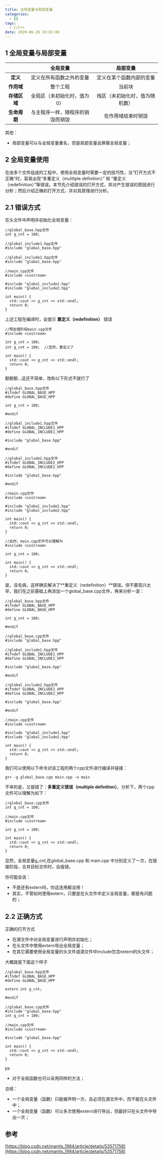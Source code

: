 ```yaml
---
title: 全局变量与局部变量
categories:
  - []
tags:
  - C/C++
date: 2020-06-28 19:01:09
---
```


<!--more-->

## 1 全局变量与局部变量
|      |全局变量|局部变量|
|:----:|:----:|:----:|
**定义**|定义在所有函数之外的变量|定义在某个函数内部的变量
**作用域**|整个工程|当前块
**存储区域**|全局区（未初始化时，值为0）|栈区（未初始化时，值为随机数）
**生命周期**|与主程序一样，随程序的销毁而销毁|在作用域结束时销毁

其他：
- 局部变量可以与全局变量重名，但是局部变量会屏蔽全局变量；

## 2 全局变量使用
在由多个文件组成的工程中，使用全局变量时需要一定的技巧性，当“打开方式不正确”时，容易出现“多重定义（mulitiple definition）” 和 “重定义（redefinition）”等错误。本节先介绍错误的打开方式，并对产生错误的原因进行分析；然后介绍正确的打开方式，并对其原理进行分析。
## 2.1 错误方式
在头文件中声明并初始化全局变量：

```
//global_base.hpp文件
int g_cnt = 100;

//global_include1.hpp文件
#include "global_base.hpp"

//global_include2.hpp文件
#include "global_base.hpp"

//main.cpp文件
#include <iostream>

#include "global_include1.hpp"
#include "global_include2.hpp"

int main() {
  std::cout << g_cnt << std::endl;
  return 0;
}
```
上述工程在编译时，会提示 **重定义（redefinition）** 错误
```
//预处理阶段main.cpp文件
#include <iostream>

int g_cnt = 100;
int g_cnt = 100;  //显然，重定义了

int main() {
  std::cout << g_cnt << std::endl;
  return 0;
}
```

额额额...这还不简单，改称以下形式不就行了
```
//global_base.hpp文件
#ifndef GLOBAL_BASE_HPP
#define GLOBAL_BASE_HPP

int g_cnt = 100;

#endif

//global_include1.hpp文件
#ifndef GLOBAL_INCLUDE1_HPP
#define GLOBAL_INCLUDE1_HPP

#include "global_base.hpp"

#endif

//global_include2.hpp文件
#ifndef GLOBAL_INCLUDE2_HPP
#define GLOBAL_INCLUDE2_HPP

#include "global_base.hpp"

#endif

//main.cpp文件
#include <iostream>

#include "global_include1.hpp"
#include "global_include2.hpp"

int main() {
  std::cout << g_cnt << std::endl;
  return 0;
}

//此时，main.cpp文件可以理解为
#include <iostream>

int g_cnt = 100;

int main() {
  std::cout << g_cnt << std::endl;
  return 0;
}
```
是，没毛病，这样确实解决了**重定义（redefinition）**错误。但不要高兴太早，我们在之前基础上再添加一个global_base.cpp文件，再来分析一波：
```
//global_base.hpp文件
#ifndef GLOBAL_BASE_HPP
#define GLOBAL_BASE_HPP

int g_cnt = 100;

#endif

//global_base.cpp文件
#include "global_base.hpp"

//global_include1.hpp文件
#ifndef GLOBAL_INCLUDE1_HPP
#define GLOBAL_INCLUDE1_HPP

#include "global_base.hpp"

#endif

//global_include2.hpp文件
#ifndef GLOBAL_INCLUDE2_HPP
#define GLOBAL_INCLUDE2_HPP

#include "global_base.hpp"

#endif

//main.cpp文件
#include <iostream>

#include "global_include1.hpp"
#include "global_include2.hpp"

int main() {
  std::cout << g_cnt << std::endl;
  return 0;
}
```
我们可以使用以下命令对该工程的两个cpp文件进行编译并链接：
```
g++ -g global_base.cpp main.cpp -o main
```
不幸的是，又报错了：**多重定义错误（multiple definition）**。分析下，两个cpp文件可以理解为如下：
```
//global_base.cpp文件
int g_cnt = 100;

//main.cpp文件
#include <iostream>

int g_cnt = 100;

int main() {
  std::cout << g_cnt << std::endl;
  return 0;
}
```
显然，全局变量g_cnt,在global_base.cpp 和 main.cpp 中分别定义了一次，在链接阶段，合并目标文件时，会报错。

你可能会说：
- 不是还有extern吗，你这连用都没用！
- 其实，不管如何使用extern，只要是在头文件中定义全局变量，都是有问题的；



## 2.2 正确方式
正确的打开方式
- 在源文件中对全局变量进行声明并初始化；
- 在头文件中使用extern导出全局变量；
- 在其它需要使用全局变量的头文件或源文件中include包含extern的头文件；

大概就是下面这个样子
```
//global_base.hpp文件
#ifndef GLOBAL_BASE_HPP
#define GLOBAL_BASE_HPP

extern int g_cnt;

#endif

//global_base.cpp文件
#include "global_base.hpp"
int g_cnt = 100;

//main.cpp文件
#include <iostream>

#include "global_base.hpp"

int main() {
  std::cout << g_cnt << std::endl;
  return 0;
}
```

ps
- 对于全局函数也可以采用同样的方法；

总结：
- 一个全局变量（函数）只能被声明一次，且必须在源文件中，而不能在头文件中；
- 一个全局变量（函数）可以多次使用extern进行导出，但最好只在头文件中导出一次；

## 参考
[https://blog.csdn.net/mantis_1984/article/details/53571758](https://blog.csdn.net/mantis_1984/article/details/53571758)



